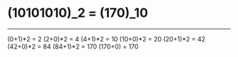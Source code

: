 # (10101010)_2 = (170)_10
----------------------------------------------------------
(0+1)*2  =   2
(2+0)*2  =   4
(4+1)*2  =  10
(10+0)*2 =  20
(20+1)*2 =  42
(42+0)*2 =  84
(84+1)*2 =  170
(170+0)  =  170